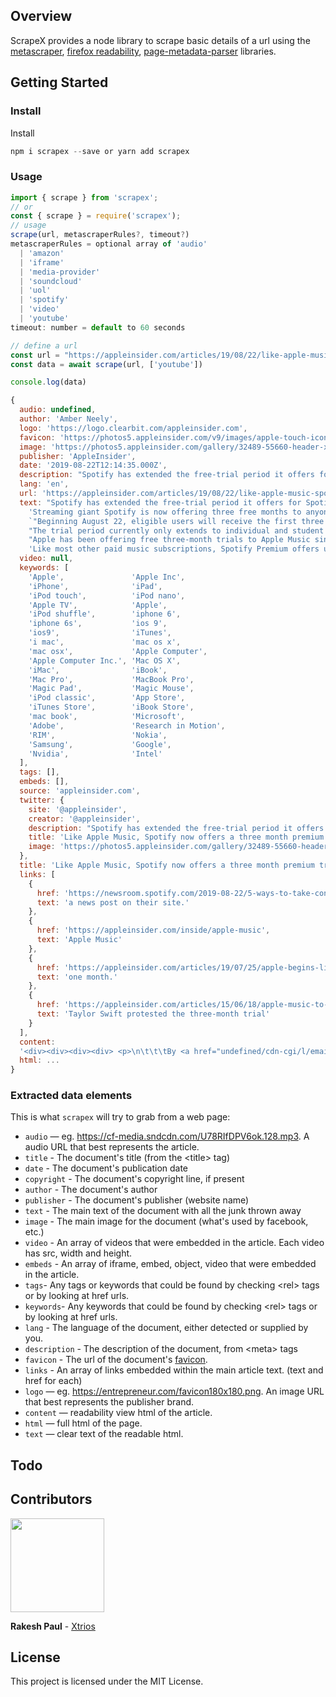 ## Overview

ScrapeX provides a node library to scrape basic details of a url using the [metascraper](https://metascraper.js.org/#/), [firefox readability](https://github.com/mozilla/readability), [page-metadata-parser](https://github.com/mozilla/page-metadata-parser) libraries.

## Getting Started

### Install

Install

```javascript
npm i scrapex --save or yarn add scrapex
```

### Usage

```javascript
import { scrape } from 'scrapex';
// or
const { scrape } = require('scrapex');
// usage
scrape(url, metascraperRules?, timeout?)
metascraperRules = optional array of 'audio'
  | 'amazon'
  | 'iframe'
  | 'media-provider'
  | 'soundcloud'
  | 'uol'
  | 'spotify'
  | 'video'
  | 'youtube'
timeout: number = default to 60 seconds

```

```javascript
// define a url
const url = "https://appleinsider.com/articles/19/08/22/like-apple-music-spotify-now-offers-a-three-month-premium-trial"
const data = await scrape(url, ['youtube'])

console.log(data)

{
  audio: undefined,
  author: 'Amber Neely',
  logo: 'https://logo.clearbit.com/appleinsider.com',
  favicon: 'https://photos5.appleinsider.com/v9/images/apple-touch-icon-72.png',
  image: 'https://photos5.appleinsider.com/gallery/32489-55660-header-xl.jpg',
  publisher: 'AppleInsider',
  date: '2019-08-22T12:14:35.000Z',
  description: "Spotify has extended the free-trial period it offers for Spotify Premium from one month to three, the default length of Apple's free trial for Apple Music.",
  lang: 'en',
  url: 'https://appleinsider.com/articles/19/08/22/like-apple-music-spotify-now-offers-a-three-month-premium-trial',
  text: "Spotify has extended the free-trial period it offers for Spotify Premium from one month to three, the default length of Apple's free trial for Apple Music.\n" +
    'Streaming giant Spotify is now offering three free months to anyone who has yet to try their service, according to a news post on their site.\n' +
    `"Beginning August 22, eligible users will receive the first three months on us for free when they sign up for any Spotify Premium plan," says Spotify in a statement about the new trial. "You'll unlock a world of on-demand access to millions of hours of audio content—  no matter when you sign up, winter, spring, summer, or fall."\n` +
    "The trial period currently only extends to individual and student plans and will roll out across Duo and Family in the coming months. The trial doesn't extend to Headspace or anyone who is billed directly through their carrier, with the exception of those in Japan, Australia, China, and Germany. \n" +
    "Apple has been offering free three-month trials to Apple Music since it's inception, though they may begin limiting their trial to one month. Apple had learned artists are wary of lengthy trial periods when Taylor Swift protested the three-month trial by withholding her album 1989 from the service. The protest earned artists the ability to be paid for track and album streams through the free trial period.\n" +
    'Like most other paid music subscriptions, Spotify Premium offers users the ability to listen ad-free, download music to their device, create playlists, skip tracks, and toggle between devices when listening. ',
  video: null,
  keywords: [
    'Apple',               'Apple Inc',
    'iPhone',              'iPad',
    'iPod touch',          'iPod nano',
    'Apple TV',            'Apple',
    'iPod shuffle',        'iphone 6',
    'iphone 6s',           'ios 9',
    'ios9',                'iTunes',
    'i mac',               'mac os x',
    'mac osx',             'Apple Computer',
    'Apple Computer Inc.', 'Mac OS X',
    'iMac',                'iBook',
    'Mac Pro',             'MacBook Pro',
    'Magic Pad',           'Magic Mouse',
    'iPod classic',        'App Store',
    'iTunes Store',        'iBook Store',
    'mac book',            'Microsoft',
    'Adobe',               'Research in Motion',
    'RIM',                 'Nokia',
    'Samsung',             'Google',
    'Nvidia',              'Intel'
  ],
  tags: [],
  embeds: [],
  source: 'appleinsider.com',
  twitter: {
    site: '@appleinsider',
    creator: '@appleinsider',
    description: "Spotify has extended the free-trial period it offers for Spotify Premium from one month to three, the default length of Apple's free trial for Apple Music.",
    title: 'Like Apple Music, Spotify now offers a three month premium trial | AppleInsider',
    image: 'https://photos5.appleinsider.com/gallery/32489-55660-header-xl.jpg'
  },
  title: 'Like Apple Music, Spotify now offers a three month premium trial',
  links: [
    {
      href: 'https://newsroom.spotify.com/2019-08-22/5-ways-to-take-control-of-your-streaming-with-spotify-premium/',
      text: 'a news post on their site.'
    },
    {
      href: 'https://appleinsider.com/inside/apple-music',
      text: 'Apple Music'
    },
    {
      href: 'https://appleinsider.com/articles/19/07/25/apple-begins-limiting-apple-music-free-trial-period-to-one-month',
      text: 'one month.'
    },
    {
      href: 'https://appleinsider.com/articles/15/06/18/apple-music-to-miss-out-on-taylor-swifts-1989-album',
      text: 'Taylor Swift protested the three-month trial'
    }
  ],
  content:
  '<div><div><div><div> <p>\n\t\t\tBy <a href="undefined/cdn-cgi/l/email-protection#d6b7bbb4b3a496b7a6a6bab3bfb8a5bfb2b3a4f8b5b9bb">Amber Neely</a>\t\t\t<br />\n\t\t\tThursday, August 22, 2019, 05:14 am PT (08:14 am ET)\n\t\t</p>Spotify has extended the free-trial period it offers for Spotify Premium from one month to three, the default length of Apple\'s free trial for Apple Music.<br /><p>\nStreaming giant Spotify is now offering three free months to anyone who has yet to try their service, according to <a href="https://newsroom.spotify.com/2019-08-22/5-ways-to-take-control-of-your-streaming-with-spotify-premium/">a news post on their site.</a></p><p>\n"Beginning August 22, eligible users will receive the first three months on us for free when they sign up for any Spotify Premium plan," says Spotify in a statement about the new trial. "You\'ll unlock a world of on-demand access to millions of hours of audio content—no matter when you sign up, winter, spring, summer, or fall."</p><p>\nThe trial period currently only extends to individual and student plans and will roll out across Duo and Family in the coming months. The trial doesn\'t extend to Headspace or anyone who is billed directly through their carrier, with the exception of those in Japan, Australia, China, and Germany. </p><p>\nApple has been offering free three-month trials to Apple Music since it\'s inception, though they may begin limiting their trial to <a href="https://appleinsider.com/articles/19/07/25/apple-begins-limiting-apple-music-free-trial-period-to-one-month">one month.</a> Apple had learned artists are wary of lengthy trial periods when <a href="https://appleinsider.com/articles/15/06/18/apple-music-to-miss-out-on-taylor-swifts-1989-album">Taylor Swift protested the three-month trial</a> by withholding her album <em>1989</em> from the service. The protest earned artists the ability to be paid for track and album streams through the free trial period.</p><p>\nStudents who sign up for Apple Music can get a free six-month trial <a href="https://support.apple.com/en-ke/HT205928">by visiting Apple\'s Support Page.</a> After the trial ends, students pay $4.99 a month to continue their subscription until graduation, which works out to be <a href="https://appleinsider.com/articles/16/05/06/apple-begins-offering-half-price-499-apple-music-subscriptions-for-students">about half the price of a standard subscription.</a></p><p>\nLike most other paid music subscriptions, Spotify Premium offers users the ability to listen ad-free, download music to their device, create playlists, skip tracks, and toggle between devices when listening. </p></div></div></div></div>',
  html: ...
}
```

### Extracted data elements

This is what `scrapex` will try to grab from a web page:

- `audio` — eg. <https://cf-media.sndcdn.com/U78RIfDPV6ok.128.mp3>. A audio URL that best represents the article.
- `title` - The document's title (from the &lt;title&gt; tag)
- `date` - The document's publication date
- `copyright` - The document's copyright line, if present
- `author` - The document's author
- `publisher` - The document's publisher (website name)
- `text` - The main text of the document with all the junk thrown away
- `image` - The main image for the document (what's used by facebook, etc.)
- `video` - An array of videos that were embedded in the article. Each video has src, width and height.
- `embeds` - An array of iframe, embed, object, video that were embedded in the article.
- `tags`- Any tags or keywords that could be found by checking &lt;rel&gt; tags or by looking at href urls.
- `keywords`- Any keywords that could be found by checking &lt;rel&gt; tags or by looking at href urls.
- `lang` - The language of the document, either detected or supplied by you.
- `description` - The description of the document, from &lt;meta&gt; tags
- `favicon` - The url of the document's [favicon](http://en.wikipedia.org/wiki/Favicon).
- `links` - An array of links embedded within the main article text. (text and href for each)
- `logo` — eg. <https://entrepreneur.com/favicon180x180.png>. An image URL that best represents the publisher brand.
- `content` — readability view html of the article.
- `html` — full html of the page.
- `text` — clear text of the readable html.

## Todo

## Contributors

<img width=150px src="https://pbs.twimg.com/profile_images/1028292150205661185/TFP8E8Fc_400x400.jpg">
<p><strong>Rakesh Paul</strong> - <a href="https://xtrios.com">Xtrios</a></p>

## License

This project is licensed under the MIT License.
